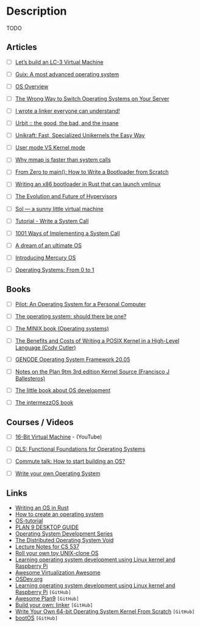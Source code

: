 # Description

TODO


## Articles

- [ ] [Let’s build an LC-3 Virtual Machine](https://www.rodrigoaraujo.me/posts/lets-build-an-lc-3-virtual-machine/)
- [ ] [Guix: A most advanced operating system](https://ambrevar.xyz/guix-advance/)
- [ ] [OS Overview](https://andrewharvey4.wordpress.com/2010/07/31/operating-systems-notes/)
- [ ] [The Wrong Way to Switch Operating Systems on Your Server](https://figbert.com/posts/wrong-way-to-switch-server-os/)
- [ ] [I wrote a linker everyone can understand!](https://briancallahan.net/blog/20210609.html)
- [ ] [Urbit :: the good, the bad, and the insane](https://wejn.org/2021/02/urbit-good-bad-insane/)
- [ ] [Unikraft: Fast, Specialized Unikernels the Easy Way](https://arxiv.org/abs/2104.12721)
- [ ] [User mode VS Kernel mode](https://medium.com/@SagiDana/kernel-mode-vs-user-mode-784a5b1f4911)
- [ ] [Why mmap is faster than system calls](https://sasha-f.medium.com/why-mmap-is-faster-than-system-calls-24718e75ab37)
- [ ] [From Zero to main(): How to Write a Bootloader from Scratch](https://interrupt.memfault.com/blog/how-to-write-a-bootloader-from-scratch)
- [ ] [Writing an x86 bootloader in Rust that can launch vmlinux](https://vmm.dev/en/rust/krabs.md)
- [ ] [The Evolution and Future of Hypervisors](https://medium.com/@penberg/the-evolution-and-future-of-hypervisors-999f568f9a5d)
- [ ] [Sol — a sunny little virtual machine](https://rsms.me/sol-a-sunny-little-virtual-machine)
- [ ] [Tutorial - Write a System Call](https://brennan.io/2016/11/14/kernel-dev-ep3/)
- [ ] [1001 Ways of Implementing a System Call](https://x86.lol/generic/2019/07/04/kernel-entry.html)
- [ ] [A dream of an ultimate OS](https://okmij.org/ftp/papers/DreamOSPaper.html)
- [ ] [Introducing Mercury OS](https://uxdesign.cc/introducing-mercury-os-f4de45a04289)
- [ ] [Operating Systems: From 0 to 1](https://tuhdo.github.io/os01/)


## Books

- [ ] [Pilot: An Operating System for a Personal Computer](https://courses.cs.washington.edu/courses/cse550/20au/papers/CSE550.Pilot.pdf)
- [ ] [The operating system: should there be one?](https://citeseerx.ist.psu.edu/viewdoc/download?doi=10.1.1.715.9197&rep=rep1&type=pdf)
- [ ] [The MINIX book (Operating systems)](http://index-of.es/EBooks/Operating%20Systems%20Design%20&%20Implementation%203rd%20Edition(1).pdf)
- [ ] [The Benefits and Costs of Writing a POSIX Kernel in a High-Level Language (Cody Cutler)](https://pdos.csail.mit.edu/papers/biscuit:thesis.pdf)
- [ ] [GENODE Operating System Framework 20.05](https://genode.org/documentation/genode-foundations-20-05.pdf)
- [ ] [Notes on the Plan 9tm 3rd edition Kernel Source (Francisco J Ballesteros)](http://citeseerx.ist.psu.edu/viewdoc/download?doi=10.1.1.75.5409&rep=rep1&type=pdf)
- [ ] [The little book about OS development](https://littleosbook.github.io/)
- [ ] [The intermezzOS book](http://intermezzos.github.io/book/)


## Courses / Videos

- [ ] [16-Bit Virtual Machine](https://youtube.com/playlist?list=PLP29wDx6QmW5DdwpdwHCRJsEubS5NrQ9b) - (YouTube)
- [ ] [DLS: Functional Foundations for Operating Systems](https://blogs.cs.st-andrews.ac.uk/csblog/2018/01/24/dls-functional-foundations-for-operating-systems/)
- [ ] [Commute talk: How to start building an OS?](https://youtu.be/fqllFKjEZAo)
- [ ] [Write your own Operating System](https://youtube.com/playlist?list=PLHh55M_Kq4OApWScZyPl5HhgsTJS9MZ6M)


## Links

- [Writing an OS in Rust](https://os.phil-opp.com/)
- [How to create an operating system](https://samypesse.gitbook.io/how-to-create-an-operating-system/)
- [OS-tutorial](https://github.com/cfenollosa/os-tutorial)
- [PLAN 9 DESKTOP GUIDE](https://pspodcasting.net/dan/blog/2019/plan9_desktop.html)
- [Operating System Development Series](http://www.brokenthorn.com/Resources/OSDevIndex.html)
- [The Distributed Operating System Void](https://nivenly.com/lib/2021-04-02-operating-system-interface/)
- [Lecture Notes for CS 537](http://pages.cs.wisc.edu/~bart/537/lecturenotes/titlepage.html)
- [Roll your own toy UNIX-clone OS](http://www.jamesmolloy.co.uk/tutorial_html/)
- [Learning operating system development using Linux kernel and Raspberry Pi](https://s-matyukevich.github.io/raspberry-pi-os/)
- [Awesome Virtualization Awesome](https://github.com/Wenzel/awesome-virtualization)
- [OSDev.org](https://wiki.osdev.org/Main_Page)
- [Learning operating system development using Linux kernel and Raspberry Pi](https://github.com/s-matyukevich/raspberry-pi-os) `[GitHub]`
- [Awesome Plan9](https://github.com/henesy/awesome-plan9) `[GitHub]`
- [Build your own: linker](https://github.com/andrewhalle/byo-linker) `[GitHub]`
- [Write Your Own 64-bit Operating System Kernel From Scratch](https://github.com/davidcallanan/os-series) `[GitHub]`
- [bootOS](https://github.com/nanochess/bootOS) `[GitHub]`

